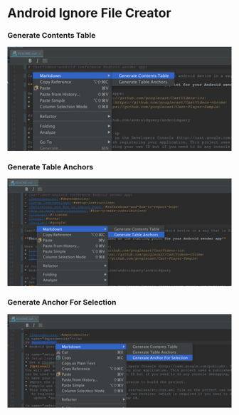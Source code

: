 # Android Ignore File Creator

### Generate Contents Table

![Generate Contents Table](./images/generate-contents-table.png)

### Generate Table Anchors

![Generate Table Anchors](./images/generate-table-anchors.png)

### Generate Anchor For Selection

![Generate Anchor For Selection](./images/generate-anchor-for-selection.png)
